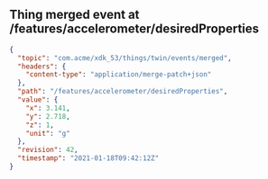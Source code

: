 ## Thing merged event at /features/accelerometer/desiredProperties

```json
{
  "topic": "com.acme/xdk_53/things/twin/events/merged",
  "headers": {
    "content-type": "application/merge-patch+json"
  },
  "path": "/features/accelerometer/desiredProperties",
  "value": {
    "x": 3.141,
    "y": 2.718,
    "z": 1,
    "unit": "g"
  },
  "revision": 42,
  "timestamp": "2021-01-18T09:42:12Z"
}
```
